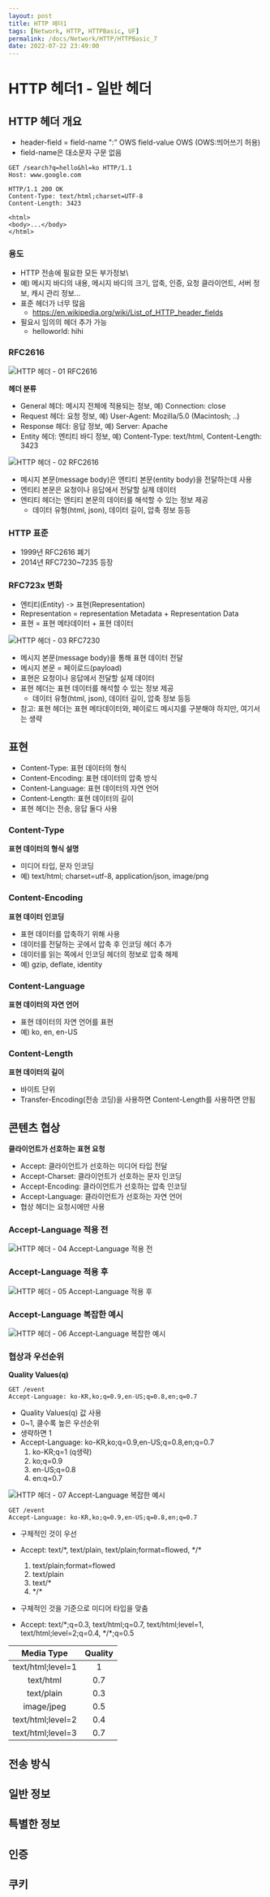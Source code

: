```yaml
---
layout: post
title: HTTP 헤더1
tags: [Network, HTTP, HTTPBasic, UF]
permalink: /docs/Network/HTTP/HTTPBasic_7
date: 2022-07-22 23:49:00
---
```


# HTTP 헤더1 - 일반 헤더

## HTTP 헤더 개요

- header-field = field-name ":" OWS field-value OWS (OWS:띄어쓰기 허용)
- field-name은 대소문자 구문 없음

```http
GET /search?q=hello&hl=ko HTTP/1.1
Host: www.google.com
```
```http
HTTP/1.1 200 OK
Content-Type: text/html;charset=UTF-8
Content-Length: 3423

<html>
<body>...</body>
</html>
```

### 용도

- HTTP 전송에 필요한 모든 부가정보\
- 예) 메시지 바디의 내용, 메시지 바디의 크기, 압축, 인증, 요청 클라이언트, 서버 정보, 캐시 관리 정보…
- 표준 헤더가 너무 많음
  - https://en.wikipedia.org/wiki/List_of_HTTP_header_fields
- 필요시 임의의 헤더 추가 가능
  - helloworld: hihi

### RFC2616
![HTTP 헤더 - 01  RFC2616](https://user-images.githubusercontent.com/52024566/180807016-69a0aa0f-d16a-444d-8b07-e3c210b9adeb.png)

**헤더 분류**
- General 헤더: 메시지 전체에 적용되는 정보, 예) Connection: close
- Request 헤더: 요청 정보, 예) User-Agent: Mozilla/5.0 (Macintosh; ..)
- Response 헤더: 응답 정보, 예) Server: Apache
- Entity 헤더: 엔티티 바디 정보, 예) Content-Type: text/html, Content-Length: 3423

![HTTP 헤더 - 02  RFC2616](https://user-images.githubusercontent.com/52024566/180807023-02ca5e4a-e4ee-48f9-87d5-64576295a586.png)

- 메시지 본문(message body)은 엔티티 본문(entity body)을 전달하는데 사용
- 엔티티 본문은 요청이나 응답에서 전달할 실제 데이터
- 엔티티 헤더는 엔티티 본문의 데이터를 해석할 수 있는 정보 제공
  - 데이터 유형(html, json), 데이터 길이, 압축 정보 등등

### HTTP 표준

- 1999년 RFC2616 폐기
- 2014년 RFC7230~7235 등장

### RFC723x 변화

- 엔티티(Entity) -> 표현(Representation)
- Representation = representation Metadata + Representation Data
- 표현 = 표현 메타데이터 + 표현 데이터

![HTTP 헤더 - 03  RFC7230](https://user-images.githubusercontent.com/52024566/180807026-1f4d9488-bfeb-42d2-bf89-89c19a0646bd.png)

- 메시지 본문(message body)을 통해 표현 데이터 전달
- 메시지 본문 = 페이로드(payload)
- 표현은 요청이나 응답에서 전달할 실제 데이터
- 표현 헤더는 표현 데이터를 해석할 수 있는 정보 제공
  - 데이터 유형(html, json), 데이터 길이, 압축 정보 등등
- 참고: 표현 헤더는 표현 메타데이터와, 페이로드 메시지를 구분해야 하지만, 여기서는 생략

## 표현

- Content-Type: 표현 데이터의 형식
- Content-Encoding: 표현 데이터의 압축 방식
- Content-Language: 표현 데이터의 자연 언어
- Content-Length: 표현 데이터의 길이
- 표현 헤더는 전송, 응답 둘다 사용

### Content-Type
**표현 데이터의 형식 설명**

- 미디어 타입, 문자 인코딩
- 예)  text/html; charset=utf-8, application/json, image/png

###  Content-Encoding
**표현 데이터 인코딩**

- 표현 데이터를 압축하기 위해 사용
- 데이터를 전달하는 곳에서 압축 후 인코딩 헤더 추가
- 데이터를 읽는 쪽에서 인코딩 헤더의 정보로 압축 해제
- 예)  gzip, deflate, identity

### Content-Language
**표현 데이터의 자연 언어**

- 표현 데이터의 자연 언어를 표현
- 예) ko, en, en-US

### Content-Length
**표현 데이터의 길이**

- 바이트 단위
- Transfer-Encoding(전송 코딩)을 사용하면 Content-Length를 사용하면 안됨

## 콘텐츠 협상
**클라이언트가 선호하는 표현 요청**

- Accept: 클라이언트가 선호하는 미디어 타입 전달
- Accept-Charset: 클라이언트가 선호하는 문자 인코딩
- Accept-Encoding: 클라이언트가 선호하는 압축 인코딩
- Accept-Language: 클라이언트가 선호하는 자연 언어
- 협상 헤더는 요청시에만 사용

### Accept-Language 적용 전

![HTTP 헤더 - 04  Accept-Language 적용 전](https://user-images.githubusercontent.com/52024566/181019001-c91ec06a-90e6-41ae-8bad-5c8d38e9c180.png)

### Accept-Language 적용 후

![HTTP 헤더 - 05  Accept-Language 적용 후](https://user-images.githubusercontent.com/52024566/181019007-0c00f9f5-a9e5-4dd7-9947-8c518f9d6fdc.png)

### Accept-Language 복잡한 예시

![HTTP 헤더 - 06  Accept-Language 복잡한 예시](https://user-images.githubusercontent.com/52024566/181019009-8814d9c7-8e81-41c2-b9ea-56cf7c80357e.png)

### 협상과 우선순위
**Quality Values(q)**

```http
GET /event
Accept-Language: ko-KR,ko;q=0.9,en-US;q=0.8,en;q=0.7
```

- Quality Values(q) 값 사용
- 0~1, 클수록 높은 우선순위
- 생략하면 1
- Accept-Language: ko-KR,ko;q=0.9,en-US;q=0.8,en;q=0.7
  1. ko-KR;q=1 (q생략)
  2. ko;q=0.9
  3. en-US;q=0.8
  4. en:q=0.7

![HTTP 헤더 - 07  Accept-Language 복잡한 예시](https://user-images.githubusercontent.com/52024566/181019012-a113ef10-fb31-4d41-99b4-fffdca9bd0bd.png "HTTP 헤더 - 07  Accept-Language 복잡한 예시")

```http
GET /event
Accept-Language: ko-KR,ko;q=0.9,en-US;q=0.8,en;q=0.7
```

- 구체적인 것이 우선
- Accept: text/\*, text/plain, text/plain;format=flowed, \*/\*
  1. text/plain;format=flowed
  2. text/plain
  3. text/\*
  4. \*/\*

- 구체적인 것을 기준으로 미디어 타입을 맞춤
- Accept: text/\*;q=0.3, text/html;q=0.7, text/html;level=1, text/html;level=2;q=0.4, \*/\*;q=0.5

| Media Type        | Quality |
|:-----------------:|:-------:|
| text/html;level=1 | 1       |
| text/html         | 0.7     |
| text/plain        | 0.3     |
| image/jpeg        | 0.5     |
| text/html;level=2 | 0.4     |
| text/html;level=3 | 0.7     |


## 전송 방식
## 일반 정보
## 특별한 정보
## 인증
## 쿠키